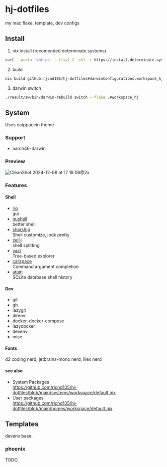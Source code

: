 # hj-dotfiles
my mac flake, template, dev configs 

## Install
1. nix install (recomended determinate.systems)
```bash
curl --proto '=https' --tlsv1.2 -sSf -L https://install.determinate.systems/nix | sh -s -- install
```
2. build
```bash
nix build github:rjcnd105/hj-dotfiles#darwinConfigurations.workspace_hj.system --impure --fallback
```
3. darwin switch
```bash
./result/sw/bin/darwin-rebuild switch --flake .#workspace_hj
```

## System
Uses catppuccin theme

### Support
- aarch46-darwin

### Preview
![CleanShot 2024-12-08 at 17 18 06@2x](https://github.com/user-attachments/assets/0cc24de1-5116-4f6a-bf4a-1598fa92e647)


### Features

#### Shell
- [rio](https://github.com/raphamorim/rio)<br/>
gui
- [nushell](https://github.com/nushell/nushell)<br/>
better shell
- [sharship](https://github.com/starship/starship)<br/>
Shell customize, look pretty
- [zellij](https://github.com/zellij-org/zellij)<br/>
shell splitting
- [yazi](https://github.com/sxyazi/yazi)<br/>
Tree-based explorer
- [carapace](https://github.com/carapace-sh/carapace)<br/>
Command argument completion
- [atuin](https://github.com/atuinsh/atuin)<br/>
SQLite database shell history

#### Dev
- git
- gh
- lazygit
- direnv
- docker, docker-compose
- lazydocker
- devenv
- mise

#### Fonts
d2 coding nerd, jetbrains-mono nerd, lilex nerd

#### see also
- System Packages<br/>
https://github.com/rjcnd105/hj-dotfiles/blob/main/systems/workspace/default.nix
- User packages<br/>
https://github.com/rjcnd105/hj-dotfiles/blob/main/homes/workspace/default.nix


## Templates
devenv base.

### phoenix
TODO.

